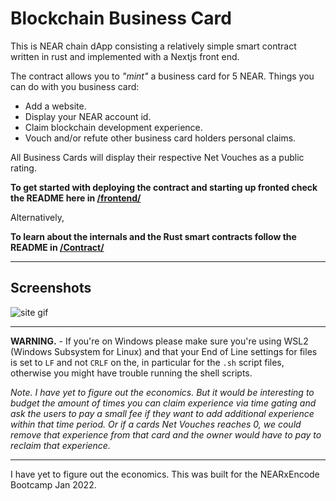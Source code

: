 # Blockchain Business Card

This is NEAR chain dApp consisting a relatively simple smart contract written in rust and implemented with a Nextjs front end.

The contract allows you to _"mint"_ a business card for 5 NEAR.
Things you can do with you business card:

- Add a website.
- Display your NEAR account id.
- Claim blockchain development experience.
- Vouch and/or refute other business card holders personal claims.

All Business Cards will display their respective Net Vouches as a public rating.

__To get started with deploying the contract and starting up fronted check the README here in [/frontend/](frontend/README.md)__

Alternatively,

__To learn about the internals and the Rust smart contracts follow the README in [/Contract/](Contract/README.md)__

-----
## Screenshots

![site gif](https://i.imgur.com/kxvtUN5.gif)

----

__WARNING.__ - If you're on Windows please make sure you're using WSL2 (Windows Subsystem for Linux) and that your End of Line settings for files is set to `LF` and not `CRLF` on the, in particular for the  `.sh` script files, otherwise you might have trouble running the shell scripts.

_Note. I have yet to figure out the economics. But it would be interesting to budget the amount of times you can claim experience via time gating and ask the users to pay a small fee if they want to add additional experience within that time period. Or if a cards Net Vouches reaches 0, we could remove that experience from that card and the owner would have to pay to reclaim that experience._ 

---

I have yet to figure out the economics. This was built for the NEARxEncode Bootcamp Jan 2022.
